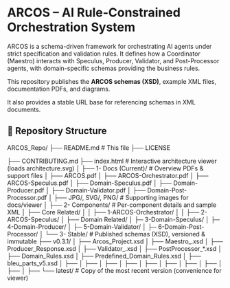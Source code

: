 # ARCOS – AI Rule-Constrained Orchestration System

ARCOS is a schema-driven framework for orchestrating AI agents under strict
specification and validation rules. It defines how a Coordinator (Maestro)
interacts with Speculus, Producer, Validator, and Post-Processor agents,
with domain-specific schemas providing the business rules.

This repository publishes the **ARCOS schemas (XSD)**, example XML files,
documentation PDFs, and diagrams.

It also provides a stable URL base for referencing schemas in XML documents.

## 📂 Repository Structure
ARCOS_Repo/
├── README.md # This file
├── LICENSE

├── CONTRIBUTING.md
├── index.html # Interactive architecture viewer (loads architecture.svg)
│
├── 1- Docs (Current)/ # Overview PDFs & support files
│ ├── ARCOS.pdf
│ ├── ARCOS-Orchestrator.pdf
│ ├── ARCOS-Speculus.pdf
│ ├── Domain-Speculus.pdf
│ ├── Domain-Producer.pdf
│ ├── Domain-Validator.pdf
│ ├── Domain-Post-Processor.pdf
│ ├── JPG/, SVG/, PNG/ # Supporting images for docs/viewer
│
├── 2- Components/ # Per-component details and sample XML
│ ├── Core Related/
│ │ ├── 1-ARCOS-Orchestrator/
│ │ ├── 2-ARCOS-Speculus/
│ ├── Domain Related/
│   ├─ 3-Domain-Speculus/
│   ├─ 4-Domain-Producer/
│   ├─ 5-Domain-Validator/
│   ├─ 6-Domain-Post-Processor/
│
└── 3- Stable/ # Published schemas (XSD), versioned & immutable
├── v0.3.1/
│ ├── Arcos_Project.xsd
│ ├── Maestro_.xsd
│ ├── Producer_Response.xsd
│ ├── Validator_.xsd
│ ├── PostProcessor_*.xsd
│ ├── Domain_Rules.xsd
│ ├── Predefined_Domain_Rules.xsd
│ ├── bleu_parts_v5.xsd
│ ├──
│ ├──
│ ├──
│ ├──
│ ├──
│ ├──
│ ├──
│ ├──
│ ├──
│ ├──
└── latest/ # Copy of the most recent version (convenience for viewer)


